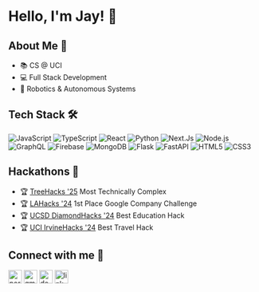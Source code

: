 # Hello, I'm Jay! 👋

## About Me 📖
- 📚 CS @ UCI
- 💻 Full Stack Development
- 🤖 Robotics & Autonomous Systems


## Tech Stack 🛠️

![JavaScript](https://img.shields.io/badge/JavaScript-F7DF1E?style=for-the-badge&logo=javascript&logoColor=black)
![TypeScript](https://img.shields.io/badge/TypeScript-3178C6?style=for-the-badge&logo=typescript&logoColor=white)
![React](https://img.shields.io/badge/React-20232A?style=for-the-badge&logo=react&logoColor=61DAFB)
![Python](https://img.shields.io/badge/Python-3776AB?style=for-the-badge&logo=python&logoColor=white)
![Next.Js](https://img.shields.io/badge/next.js-000000?style=for-the-badge&logo=nextdotjs&logoColor=white)
![Node.js](https://img.shields.io/badge/Node.js-43853D?style=for-the-badge&logo=node.js&logoColor=white)
![GraphQL](https://img.shields.io/badge/GraphQL-E10098?style=for-the-badge&logo=graphql&logoColor=white)
![Firebase](https://img.shields.io/badge/Firebase-FFCA28?style=for-the-badge&logo=firebase&logoColor=black)
![MongoDB](https://img.shields.io/badge/MongoDB-4EA94B?style=for-the-badge&logo=mongodb&logoColor=white)
![Flask](https://img.shields.io/badge/Flask-000000?style=for-the-badge&logo=flask&logoColor=white)
![FastAPI](https://img.shields.io/badge/FastAPI-005571?style=for-the-badge&logo=fastapi&logoColor=white)
![HTML5](https://img.shields.io/badge/HTML5-E34F26?style=for-the-badge&logo=html5&logoColor=white)
![CSS3](https://img.shields.io/badge/CSS3-1572B6?style=for-the-badge&logo=css3&logoColor=white)


## Hackathons 🥇
- 🏆 [TreeHacks '25](https://devpost.com/software/edith-bvh014) Most Technically Complex
- 🏆 [LAHacks '24](https://devpost.com/software/teachme-3p7bw1) 1st Place Google Company Challenge
- 🏆 [UCSD DiamondHacks '24](https://devpost.com/software/abseas) Best Education Hack
- 🏆 [UCI IrvineHacks '24](https://devpost.com/software/xplore-p1dnvc) Best Travel Hack

## Connect with me 🤝

<a href="https://jaywu.dev"><img src="https://img.shields.io/static/v1?message=Website&logo=globe&label=&color=0A0A0A&logoColor=white&labelColor=&style=for-the-badge" height="27" alt="portfolio logo"/></a>
<a href="mailto:jayqw@uci.edu"><img src="https://img.shields.io/static/v1?message=Gmail&logo=gmail&label=&color=D14836&logoColor=white&labelColor=&style=for-the-badge" height="27" alt="gmail logo"/></a>
<a href="https://devpost.com/jayqwu/"><img src="https://img.shields.io/static/v1?message=Devpost&logo=devpost&label=&color=013E55&logoColor=white&labelColor=&style=for-the-badge" height="27" alt="devpost logo"/></a>
<a href="https://www.linkedin.com/in/jayqw/"><img src="https://img.shields.io/static/v1?message=LinkedIn&logo=linkedin&label=&color=0077B5&logoColor=white&labelColor=&style=for-the-badge" height="27" alt="linkedin logo"/></a>
